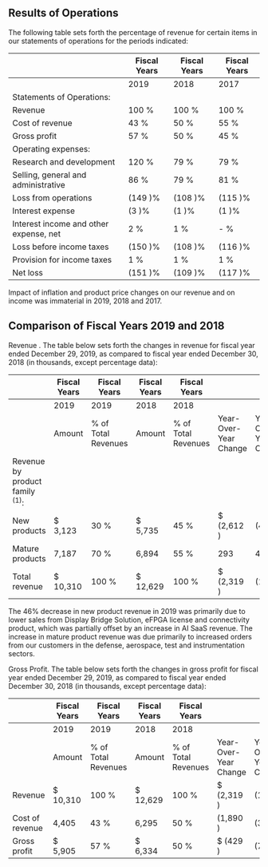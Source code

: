 ## Results of Operations

The following table sets forth the percentage of revenue for certain items in our statements of operations for the periods indicated:

|                                        | Fiscal Years   | Fiscal Years   | Fiscal Years   |
|----------------------------------------|----------------|----------------|----------------|
|                                        | 2019           | 2018           | 2017           |
| Statements of Operations:              |                |                |                |
| Revenue                                | 100 %          | 100 %          | 100 %          |
| Cost of revenue                        | 43 %           | 50 %           | 55 %           |
| Gross profit                           | 57 %           | 50 %           | 45 %           |
| Operating expenses:                    |                |                |                |
| Research and development               | 120 %          | 79 %           | 79 %           |
| Selling, general and administrative    | 86 %           | 79 %           | 81 %           |
| Loss from operations                   | (149 )%        | (108 )%        | (115 )%        |
| Interest expense                       | (3 )%          | (1 )%          | (1 )%          |
| Interest income and other expense, net | 2 %            | 1 %            | - %            |
| Loss before income taxes               | (150 )%        | (108 )%        | (116 )%        |
| Provision for income taxes             | 1 %            | 1 %            | 1 %            |
| Net loss                               | (151 )%        | (109 )%        | (117 )%        |

Impact of inflation and product price changes on our revenue and on income was immaterial in 2019, 2018 and 2017.

## Comparison of Fiscal Years 2019 and 2018

Revenue . The table below sets forth the changes in revenue for fiscal year ended December 29, 2019, as compared to fiscal year ended December 30, 2018 (in thousands, except percentage data):

|                                     | Fiscal Years   | Fiscal Years        | Fiscal Years   | Fiscal Years        |                       |                       |
|-------------------------------------|----------------|---------------------|----------------|---------------------|-----------------------|-----------------------|
|                                     | 2019           | 2019                | 2018           | 2018                |                       |                       |
|                                     | Amount         | % of Total Revenues | Amount         | % of Total Revenues | Year-Over-Year Change | Year-Over-Year Change |
| Revenue by product family $^{(1)}$: |                |                     |                |                     |                       |                       |
| New products                        | $ 3,123        | 30 %                | $ 5,735        | 45 %                | $ (2,612 )            | (46 )%                |
| Mature products                     | 7,187          | 70 %                | 6,894          | 55 %                | 293                   | 4 %                   |
| Total revenue                       | $ 10,310       | 100 %               | $ 12,629       | 100 %               | $ (2,319 )            | (18 )%                |

The 46% decrease in new product revenue in 2019 was primarily due to lower sales from Display Bridge Solution, eFPGA license and connectivity product, which was partially offset by an increase in AI SaaS revenue. The increase in mature product revenue was due primarily to increased orders from our customers in the defense, aerospace, test and instrumentation sectors.

Gross Profit. The table below sets forth the changes in gross profit for fiscal year ended December 29, 2019, as compared to fiscal year ended December 30, 2018 (in thousands, except percentage data):

|                 | Fiscal Years   | Fiscal Years        | Fiscal Years   | Fiscal Years        |                       |                       |
|-----------------|----------------|---------------------|----------------|---------------------|-----------------------|-----------------------|
|                 | 2019           | 2019                | 2018           | 2018                |                       |                       |
|                 | Amount         | % of Total Revenues | Amount         | % of Total Revenues | Year-Over-Year Change | Year-Over-Year Change |
| Revenue         | $ 10,310       | 100 %               | $ 12,629       | 100 %               | $ (2,319 )            | (18 )%                |
| Cost of revenue | 4,405          | 43 %                | 6,295          | 50 %                | (1,890 )              | (30 )%                |
| Gross profit    | $ 5,905        | 57 %                | $ 6,334        | 50 %                | $ (429 )              | (7 )%                 |